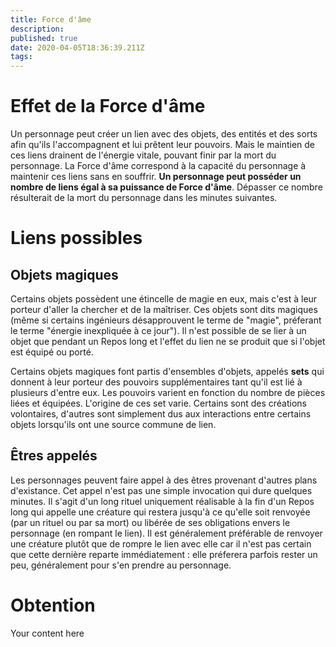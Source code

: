 ```yaml
---
title: Force d'âme
description: 
published: true
date: 2020-04-05T18:36:39.211Z
tags: 
---
```


# Effet de la Force d'âme
Un personnage peut créer un lien avec des objets, des entités et des sorts afin qu'ils l'accompagnent et lui prêtent leur pouvoirs. Mais le maintien de ces liens drainent de l'énergie vitale, pouvant finir par la mort du personnage. La Force d'âme correspond à la capacité du personnage à maintenir ces liens sans en souffrir. **Un personnage peut posséder un nombre de liens égal à sa puissance de Force d'âme**. Dépasser ce nombre résulterait de la mort du personnage dans les minutes suivantes.

# Liens possibles
## Objets magiques
Certains objets possèdent une étincelle de magie en eux, mais c'est à leur porteur d'aller la chercher et de la maîtriser. Ces objets sont dits magiques (même si certains ingénieurs désapprouvent le terme de "magie", préferant le terme "énergie inexpliquée à ce jour").
Il n'est possible de se lier à un objet que pendant un Repos long et l'effet du lien ne se produit que si l'objet est équipé ou porté. 

Certains objets magiques font partis d'ensembles d'objets, appelés **sets** qui donnent à leur porteur des pouvoirs supplémentaires tant qu'il est lié à plusieurs d'entre eux. Les pouvoirs varient en fonction du nombre de pièces liées et équipées.
L'origine de ces set varie. Certains sont des créations volontaires, d'autres sont simplement dus aux interactions entre certains objets lorsqu'ils ont une source commune de lien.

## Êtres appelés
Les personnages peuvent faire appel à des êtres provenant d'autres plans d'existance. Cet appel n'est pas une simple invocation qui dure quelques minutes. Il s'agit d'un long rituel uniquement réalisable à la fin d'un Repos long qui appelle une créature qui restera jusqu'à ce qu'elle soit renvoyée (par un rituel ou par sa mort) ou libérée de ses obligations envers le personnage (en rompant le lien). Il est généralement préférable de renvoyer une créature plutôt que de rompre le lien avec elle car il n'est pas certain que cette dernière reparte immédiatement : elle préferera parfois rester un peu, généralement pour s'en prendre au personnage.

# Obtention
Your content here